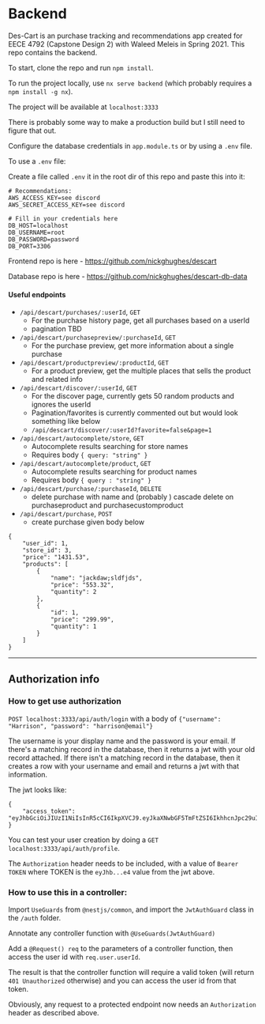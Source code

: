# Backend

Des-Cart is an purchase tracking and recommendations app created for EECE 4792 (Capstone Design 2) with Waleed Meleis in Spring 2021. This repo contains the backend.

To start, clone the repo and run `npm install`.

To run the project locally, use `nx serve backend` (which probably requires a `npm install -g nx`).

The project will be available at `localhost:3333`

There is probably some way to make a production build but I still need to figure that out.

Configure the database credentials in `app.module.ts` or by using a `.env` file.

To use a `.env` file:

Create a file called `.env` it in the root dir of this repo and paste this into it:

```
# Recommendations:
AWS_ACCESS_KEY=see discord
AWS_SECRET_ACCESS_KEY=see discord

# Fill in your credentials here
DB_HOST=localhost
DB_USERNAME=root
DB_PASSWORD=password
DB_PORT=3306
```

Frontend repo is here - https://github.com/nickghughes/descart

Database repo is here - https://github.com/nickghughes/descart-db-data

#### Useful endpoints

- `/api/descart/purchases/:userId`, `GET`
  - For the purchase history page, get all purchases based on a userId
  - pagination TBD
- `/api/descart/purchasepreview/:purchaseId`, `GET`
  - For the purchase preview, get more information about a single purchase
- `/api/descart/productpreview/:productId`, `GET`
  - For a product preview, get the multiple places that sells the product and related info
- `/api/descart/discover/:userId`, `GET`
  - For the discover page, currently gets 50 random products and ignores the userId
  - Pagination/favorites is currently commented out but would look something like below
  - `/api/descart/discover/:userId?favorite=false&page=1`
- `/api/descart/autocomplete/store`, `GET`
  - Autocomplete results searching for store names
  - Requires body `{ query: "string" }`
- `/api/descart/autocomplete/product`, `GET`
  - Autocomplete results searching for product names
  - Requires body `{ query : "string" }`
- `/api/descart/purchase/:purchaseId`, `DELETE`
  - delete purchase with name and (probably ) cascade delete on purchaseproduct and purchasecustomproduct
- `/api/descart/purchase`, `POST`
  - create purchase given body below

```
{
    "user_id": 1,
    "store_id": 3,
    "price": "1431.53",
    "products": [
        {
            "name": "jackdaw;sldfjds",
            "price": "553.32",
            "quantity": 2
        },
        {
            "id": 1,
            "price": "299.99",
            "quantity": 1
        }
    ]
}
```

---

## Authorization info

### How to get use authorization

`POST localhost:3333/api/auth/login` with a body of `{"username": "Harrison", "password": "harrison@email"}`

The username is your display name and the password is your email. If there's a matching record in the database, then it returns a jwt with your old record attached. If there isn't a matching record in the database, then it creates a row with your username and email and returns a jwt with that information.

The jwt looks like:

```
{
    "access_token": "eyJhbGciOiJIUzI1NiIsInR5cCI6IkpXVCJ9.eyJkaXNwbGF5TmFtZSI6IkhhcnJpc29uIiwiZW1haWwiOiJoYXJyaXNvbkBlbWFpbCIsInVzZXJJZCI6MSwiaWF0IjoxNjE0ODkzMjg4LCJleHAiOjE2MTQ4OTM0MDh9.VcXx7kovsN0mPk6gUx2SOyyeVn5Y15TDvGmTSQeuve4"
}
```

You can test your user creation by doing a `GET localhost:3333/api/auth/profile`.

The `Authorization` header needs to be included, with a value of `Bearer TOKEN` where TOKEN is the `eyJhb...e4` value from the jwt above.

### How to use this in a controller:

Import `UseGuards` from `@nestjs/common`, and import the `JwtAuthGuard` class in the `/auth` folder.

Annotate any controller function with `@UseGuards(JwtAuthGuard)`

Add a `@Request() req` to the parameters of a controller function, then access the user id with `req.user.userId`.

The result is that the controller function will require a valid token (will return `401 Unauthorized` otherwise) and you can access the user id from that token.

Obviously, any request to a protected endpoint now needs an `Authorization` header as described above.

<!---
This project was generated using [Nx](https://nx.dev).

<p align="center"><img src="https://raw.githubusercontent.com/nrwl/nx/master/images/nx-logo.png" width="450"></p>

🔎 **Nx is a set of Extensible Dev Tools for Monorepos.**

## Adding capabilities to your workspace

Nx supports many plugins which add capabilities for developing different types of applications and different tools.

These capabilities include generating applications, libraries, etc as well as the devtools to test, and build projects as well.

Below are our core plugins:

- [React](https://reactjs.org)
  - `npm install --save-dev @nrwl/react`
- Web (no framework frontends)
  - `npm install --save-dev @nrwl/web`
- [Angular](https://angular.io)
  - `npm install --save-dev @nrwl/angular`
- [Nest](https://nestjs.com)
  - `npm install --save-dev @nrwl/nest`
- [Express](https://expressjs.com)
  - `npm install --save-dev @nrwl/express`
- [Node](https://nodejs.org)
  - `npm install --save-dev @nrwl/node`

There are also many [community plugins](https://nx.dev/nx-community) you could add.

## Generate an application

Run `nx g @nrwl/react:app my-app` to generate an application.

> You can use any of the plugins above to generate applications as well.

When using Nx, you can create multiple applications and libraries in the same workspace.

## Generate a library

Run `nx g @nrwl/react:lib my-lib` to generate a library.

> You can also use any of the plugins above to generate libraries as well.

Libraries are sharable across libraries and applications. They can be imported from `@backend/mylib`.

## Development server

Run `nx serve my-app` for a dev server. Navigate to http://localhost:4200/. The app will automatically reload if you change any of the source files.

## Code scaffolding

Run `nx g @nrwl/react:component my-component --project=my-app` to generate a new component.

## Build

Run `nx build my-app` to build the project. The build artifacts will be stored in the `dist/` directory. Use the `--prod` flag for a production build.

## Running unit tests

Run `nx test my-app` to execute the unit tests via [Jest](https://jestjs.io).

Run `nx affected:test` to execute the unit tests affected by a change.

## Running end-to-end tests

Run `ng e2e my-app` to execute the end-to-end tests via [Cypress](https://www.cypress.io).

Run `nx affected:e2e` to execute the end-to-end tests affected by a change.

## Understand your workspace

Run `nx dep-graph` to see a diagram of the dependencies of your projects.

## Further help

Visit the [Nx Documentation](https://nx.dev) to learn more.

## ☁ Nx Cloud

### Computation Memoization in the Cloud

<p align="center"><img src="https://raw.githubusercontent.com/nrwl/nx/master/images/nx-cloud-card.png"></p>

Nx Cloud pairs with Nx in order to enable you to build and test code more rapidly, by up to 10 times. Even teams that are new to Nx can connect to Nx Cloud and start saving time instantly.

Teams using Nx gain the advantage of building full-stack applications with their preferred framework alongside Nx’s advanced code generation and project dependency graph, plus a unified experience for both frontend and backend developers.

Visit [Nx Cloud](https://nx.app/) to learn more.
--->
